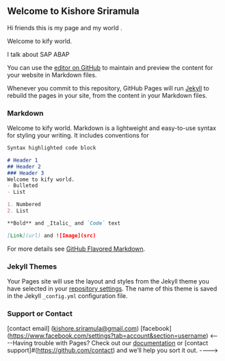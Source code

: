 ## Welcome to Kishore Sriramula

Hi friends this is my page and my world . 

Welcome to kify world.

I talk about SAP ABAP 

You can use the [editor on GitHub](https://github.com/kishoressk/kishoressk.github.io/edit/master/README.md) to maintain and preview the content for your website in Markdown files.

Whenever you commit to this repository, GitHub Pages will run [Jekyll](https://jekyllrb.com/) to rebuild the pages in your site, from the content in your Markdown files.

### Markdown
Welcome to kify world.
Markdown is a lightweight and easy-to-use syntax for styling your writing. It includes conventions for

```markdown
Syntax highlighted code block

# Header 1
## Header 2
### Header 3
Welcome to kify world.
- Bulleted
- List

1. Numbered
2. List

**Bold** and _Italic_ and `Code` text

[Link](url) and ![Image](src)
```

For more details see [GitHub Flavored Markdown](https://guides.github.com/features/mastering-markdown/).

### Jekyll Themes

Your Pages site will use the layout and styles from the Jekyll theme you have selected in your [repository settings](https://github.com/kishoressk/kishoressk.github.io/settings). The name of this theme is saved in the Jekyll `_config.yml` configuration file.

### Support or Contact
[contact email] (kishore.sriramula@gmail.com)
[facebook] (https://www.facebook.com/settings?tab=account&section=username)
<----Having trouble with Pages? Check out our [documentation](https://help.github.com/categories/github-pages-basics/) or [contact support]#(https://github.com/contact) and we’ll help you sort it out.
---->
